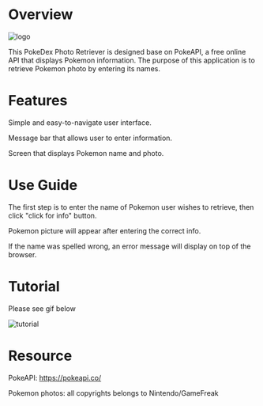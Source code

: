 # Overview

![logo](https://github.com/jiamliu/pokedex_photo_retriever/assets/139939637/b73914d1-d6cc-460c-ab4d-da92f6b76368)

This PokeDex Photo Retriever is designed base on PokeAPI, a free online API that displays Pokemon information. The purpose of this application is to retrieve Pokemon photo by entering its names.

# Features

Simple and easy-to-navigate user interface.

Message bar that allows user to enter information.

Screen that displays Pokemon name and photo.


# Use Guide

The first step is to enter the name of Pokemon user wishes to retrieve, then click "click for info" button.

Pokemon picture will appear after entering the correct info.

If the name was spelled wrong, an error message will display on top of the browser.


# Tutorial

Please see gif below

![tutorial](https://github.com/jiamliu/pokedex_photo_retriever/assets/139939637/f0c8b4f8-9619-4dd0-99d6-5d641cc42eb3)

# Resource
PokeAPI: https://pokeapi.co/

Pokemon photos: all copyrights belongs to Nintendo/GameFreak
